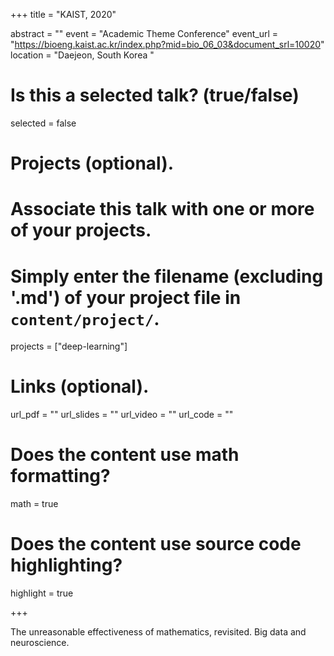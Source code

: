 +++
title = "KAIST, 2020"

abstract = ""
event = "Academic Theme Conference"
event_url = "https://bioeng.kaist.ac.kr/index.php?mid=bio_06_03&document_srl=10020"
location = "Daejeon, South Korea "

# Is this a selected talk? (true/false)
selected = false

# Projects (optional).
#   Associate this talk with one or more of your projects.
#   Simply enter the filename (excluding '.md') of your project file in `content/project/`.
projects = ["deep-learning"]

# Links (optional).
url_pdf = "" 
url_slides = ""
url_video = ""
url_code = ""

# Does the content use math formatting?
math = true

# Does the content use source code highlighting?
highlight = true

+++

The unreasonable effectiveness of mathematics, revisited. Big data and neuroscience.
